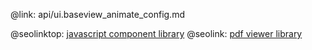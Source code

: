 @link: api/ui.baseview_animate_config.md

@seolinktop: [javascript component library](https://webix.com)
@seolink: [pdf viewer library](https://webix.com/widget/html5_pdf_viewer/)